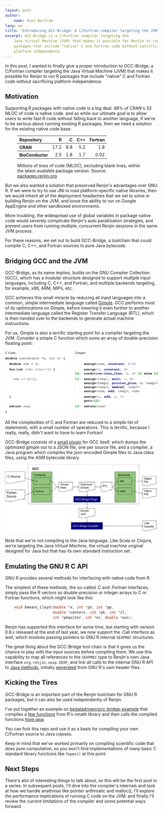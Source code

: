 ```yaml
---
layout: post
author: 
    name: Alex Bertram
lang: en
title: "Introducing GCC-Bridge: A C/Fortran compiler targeting the JVM"
excerpt: GCC-Bridge is a C/Fortran compiler targeting the 
    Java Virtual Machine (JVM) that makes it possible for Renjin to run R 
    packages that include "native" C and Fortran code without sacrificing 
    platform independence.
---
```


In this post, I wanted to finally give a proper introduction to GCC-Bridge, 
a C/Fortran compiler targeting the Java Virtual Machine (JVM) that makes it
possible for Renjin to run R packages that include "native" C and Fortran code
without sacrificing platform independence.

## Motivation

Supporting R packages with native code is a big deal: 48% of CRAN's 33 MLOC of
code is native code. and so while our ultimate goal is to allow users to write
fast R code without falling back to another language, if we're to be serious
about running existing R packages, then we need a solution for the existing 
native code base.

<figure>
<table>
<thead>
<tr>
<th align="left">Repository</th>
<th align="right">R</th>
<th align="right">C</th>
<th align="right">C++</th>
<th align="right">Fortran</th>
</tr>
</thead>
<tbody>
<tr>
<th align="left">CRAN</th>
<td align="right">17.2</td>
<td align="right">8.8</td>
<td align="right">5.2</td>
<td align="right">1.8</td>
</tr><tr>
<th align="left">BioConductor</th>
<td align="right">2.5</td>
<td align="right">1.8</td>
<td align="right">1.7</td>
<td align="right">0.02</td>
</tr>
</tbody>
</table>
<figcaption>Millions of lines of code (MLOC), excluding blank lines,
within the latest available package version. 
Source: <a href="http://packages.renjin.org/source">packages.renjin.org</a>
</figcaption>
</figure>

But we also wanted a solution that preserved Renjin's advantages over GNU R. 
If we were to try to use JNI to load platform-specific native libraries, 
then we would inherit all of the deployment headaches that we set to solve 
in building Renjin on the JVM, and loose the ability to run on
Google AppEngine and other sandboxed environments.

More troubling, the widespread use of global variables in package native
code would severely complicate Renjin's auto parallization strategies, and 
prevent users from running multiple, concurrent Renjin sessions in the same 
JVM process.

For these reasons, we set out to build GCC-Bridge, a toolchain that could 
compile C, C++, and Fortran sources to pure Java bytecode.

## Bridging GCC and the JVM

GCC-Bridge, as its name implies, builds on the GNU Compiler Collection (GCC),
which has a modular structure designed to support multiple input languages,
including C, C++, and Fortran, and multiple backends targeting, for example,
x86, ARM, MIPs, etc. 

GCC achieves this small miracle by reducing all input languages into a common,
simple intermediate language called 
[Gimple](https://gcc.gnu.org/onlinedocs/gccint/GIMPLE.html). 
GCC performs most of its optimizations on Gimple, before lowering it 
even further to another intermediate language called the 
Register Transfer Language (RTL), which is then handed over to the backends to 
generate actual machine instructions.

For us, Gimple is also a terrific starting point for a compiler targeting the 
JVM. Consider a simple C function which sums an array of double-precision
floating point:

![Side-by-side comparison of C and Gimple, lightly stylized.](/assets/img/gcc-gimple.svg)

All the complexities of C and Fortran are reduced to a simple list of 
statements, with a small number of operations. This is terrific, because
I really, really, didn't want to have to learn Fortran!

GCC-Bridge consists of a 
[small plugin](https://github.com/bedatadriven/renjin/blob/38ffa3833163363fc513c23eda7ebe2dcb75643a/tools/gcc-bridge/gcc-plugin/src/main/c/plugin.c)
for GCC itself, which dumps the optimized gimple out to a JSON file,
one per source file, and a compiler, a Java program which compiles the 
json-encoded Gimple files to Java class files, using the ASM bytecode library.

![High level Overview of GCC and GCC-Bridge](/assets/img/renjin-gcc.svg)

Note that we're not compiling to the Java <em>language</em>. Like Scala or
Clojure, we're targeting the Java <em>Virtual Machine</em>, the virtual
machine original designed for Java but that has its own standard instruction
set.

## Emulating the GNU R C API

GNU R provides several methods for interfacing with native code from R. 

The simplest of these methods, the so-called .C and .Fortran interfaces, 
simply pass the R vectors as double-precision or integer arrays to C or Fortran
functions, which might look like this:

```c
    void kmeans_Lloyd(double *x, int *pn, int *pp, 
                      double *centers, int *pk, int *cl,
	   	              int *pmaxiter, int *nc, double *wss);
```

Renjin has supported this interface for some time, but starting with
version 0.8.x released at the end of last year, we now support the .Call 
interface as well, which involves passing pointers to GNU R internal `SEXPREC`
structures.

The great thing about the GCC-Bridge tool chain is that it gives us the chance
to play with the input sources before compiling them. We use this capability to
map all references to the `SEXPREC` type to Renjin's own Java
interface `org.renjin.sexp.SEXP`, and link all calls to the internal GNU R API 
to [Java methods](https://github.com/bedatadriven/renjin/blob/master/tools/gnur-runtime/src/main/java/org/renjin/gnur/api/Rinternals.java), 
initially [generated](https://github.com/bedatadriven/renjin/blob/master/tools/gnur-compiler/generateStubs.groovy)
from GNU R's own header files.

## Kicking the Tires

GCC-Bridge is an important part of the Renjin toolchain for GNU R packages,
but it can also be used independently of Renjin.

I've put together an example on 
[bedatadriven/gcc-bridge-example](https://github.com/bedatadriven/gcc-bridge-example)
that compiles a [few functions](https://github.com/bedatadriven/gcc-bridge-example/blob/master/src/main/c/pnorm.c)
from R's nmath library and then calls the compiled functions 
[from java](https://github.com/bedatadriven/gcc-bridge-example/blob/master/src/test/java/org/renjin/gcc/example/NormalDistTest.java).

You can fork this repo and use it as a basis for compiling your own C/Fortran
source to Java classes.


Keep in mind that we've worked primarily on compiling scientific code
that does pure computation, so you won't find implementations of many
basic C standard library functions like `fopen()` at this point.

## Next Steps

There's alot of interesting things to talk about, so this will be the first 
post in a series. In subsequent posts, I'll dive into
the compiler's internals and look at how we handle anathmas like pointer
arithmatic and malloc(); I'll explore the performance implications of running C
code on the JVM; and finally I'll review the current limitations of the compiler
and some potential ways forward.








